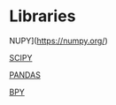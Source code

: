 # Libraries

NUPY](https://numpy.org/)

[SCIPY](https://scipy.org/)

[PANDAS](https://pandas.pydata.org/)

[BPY](https://docs.blender.org/api/current/index.html)
